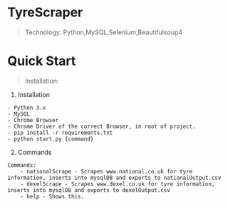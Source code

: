 # TyreScraper
> Technology: Python,MySQL,Selenium,Beautifulsoup4

# Quick Start
> Installation:
1. Installation
```
- Python 3.x
- MySQL
- Chrome Browser
- Chrome Driver of the correct Browser, in root of project.
- pip install -r requirements.txt
- python start.py {command}
```

2. Commands
```
Commands:
    - nationalScrape - Scrapes www.national.co.uk for tyre information, inserts into mysqlDB and exports to nationalOutput.csv
    - dexelScrape - Scrapes www.dexel.co.uk for tyre information, inserts into mysqlDB and exports to dexelOutput.csv
    - help - Shows this.
```

